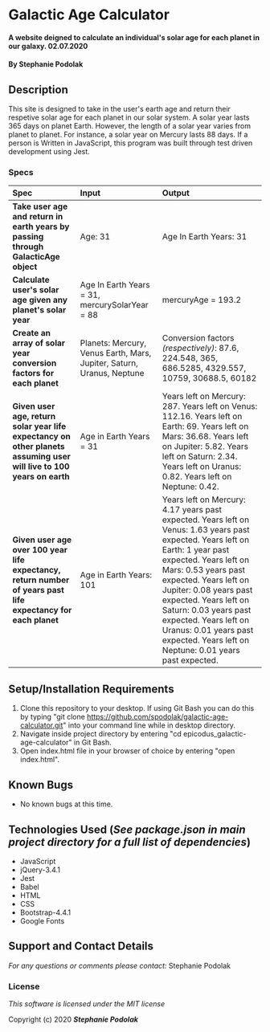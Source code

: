 # Galactic Age Calculator

#### A website deigned to calculate an individual's solar age for each planet in our galaxy. 02.07.2020

#### **By Stephanie Podolak**

## Description

This site is designed to take in the user's earth age and return their respetive solar age for each planet in our solar system. A solar year lasts 365 days on planet Earth. However, the length of a solar year varies from planet to planet. For instance, a solar year on Mercury lasts 88 days. If a person is Written in JavaScript, this program was built through test driven development using Jest. 


### Specs
| Spec | Input | Output |
| :-------------     | :------------- | :------------- |
|**Take user age and return in earth years by passing through GalacticAge object**| Age: 31 | Age In Earth Years: 31
|**Calculate user's solar age given any planet's solar year**| Age In Earth Years = 31, mercurySolarYear = 88 | mercuryAge = 193.2|
|**Create an array of solar year conversion factors for each planet**|Planets: Mercury, Venus Earth, Mars, Jupiter, Saturn, Uranus, Neptune|Conversion factors _(respectively)_: 87.6, 224.548, 365, 686.5285, 4329.557, 10759, 30688.5, 60182|
|**Given user age, return solar year life expectancy on other planets assuming user will live to 100 years on earth**| Age in Earth Years = 31 | Years left on Mercury: 287. Years left on Venus: 112.16. Years left on Earth: 69. Years left on Mars: 36.68. Years left on Jupiter: 5.82. Years left on Saturn: 2.34. Years left on Uranus: 0.82. Years left on Neptune: 0.42.|
|**Given user age over 100 year life expectancy, return number of years past life expectancy for each planet**| Age in Earth Years: 101 | Years left on Mercury: 4.17 years past expected. Years left on Venus: 1.63 years past expected. Years left on Earth: 1 year past expected. Years left on Mars: 0.53 years past expected. Years left on Jupiter: 0.08 years past expected. Years left on Saturn: 0.03 years past expected. Years left on Uranus: 0.01 years past expected. Years left on Neptune: 0.01 years past expected.|


## Setup/Installation Requirements

1. Clone this repository to your desktop. If using Git Bash you can do this by typing "git clone https://github.com/spodolak/galactic-age-calculator.git" into your command line while in desktop directory.
2. Navigate inside project directory by entering "cd epicodus_galactic-age-calculator" in Git Bash.
3. Open index.html file in your browser of choice by entering "open index.html".


## Known Bugs
* No known bugs at this time.

## Technologies Used (_See package.json in main project directory for a full list of dependencies_)
* JavaScript
* jQuery-3.4.1
* Jest
* Babel 
* HTML
* CSS
* Bootstrap-4.4.1
* Google Fonts

## Support and Contact Details

_For any questions or comments please contact:_ Stephanie Podolak


### License

*This software is licensed under the MIT license*

Copyright (c) 2020 **_Stephanie Podolak_**

